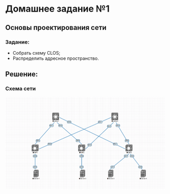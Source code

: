 # Домашнее задание №1
## Основы проектирования сети

### Задание:
- Собрать схему CLOS;
- Распределить адресное пространство.

## Решение:

### Схема сети
![](img/Schema.png)